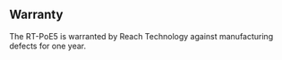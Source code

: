 Warranty
--------

The RT-PoE5 is warranted by Reach Technology against manufacturing defects for
one year.
